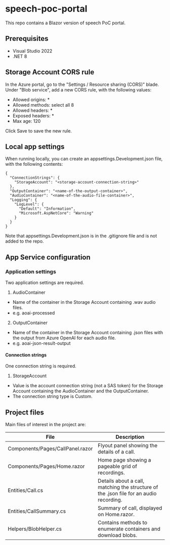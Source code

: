 # speech-poc-portal
This repo contains a Blazor version of speech PoC portal.

## Prerequisites

- Visual Studio 2022
- .NET 8

## Storage Account CORS rule

In the Azure portal, go to the "Settings / Resource sharing (CORS)" blade. Under "Blob service", add a new CORS rule, with the following values:

- Allowed origins: *
- Allowed methods: select all 8
- Allowed headers: *
- Exposed headers: *
- Max age: 120 

Click Save to save the new rule.

## Local app settings

When running locally, you can create an appsettings.Development.json file, with the following contents:

```
{
  "ConnectionStrings": {
    "StorageAccount": "<storage-account-connection-string>"
  },
  "OutputContainer": "<name-of-the-output-container>",
  "AudioContainer": "<name-of-the-audio-file-container>",
  "Logging": {
    "LogLevel": {
      "Default": "Information",
      "Microsoft.AspNetCore": "Warning"
    }
  }
}
```

Note that appsettings.Development.json is in the .gitignore file and is not added to the repo.

## App Service configuration

### Application settings

Two application settings are required.

1. AudioContainer
- Name of the container in the Storage Account containing .wav audio files.
- e.g. aoai-processed

2. OutputContainer
- Name of the container in the Storage Account containing .json files with the output from Azure OpenAI for each audio file.
- e.g. aoai-json-result-output

#### Connection strings

One connection string is required.

1. StorageAccount
- Value is the account connection string (not a SAS token) for the Storage Account containing the AudioContainer and the OutputContainer.
- The connection string type is Custom.

## Project files

Main files of interest in the project are:

| File                             | Description                                                                            |
|----------------------------------|----------------------------------------------------------------------------------------|
| Components/Pages/CallPanel.razor | Flyout panel showing the details of a call.                                            |
| Components/Pages/Home.razor      | Home page showing a pageable grid of recordings.                                       |
| Entities/Call.cs                 | Details about a call, matching the structure of the .json file for an audio recording. |
| Entities/CallSummary.cs          | Summary of call, displayed on Home.razor.                                              |
| Helpers/BlobHelper.cs            | Contains methods to enumerate containers and download blobs.                           |